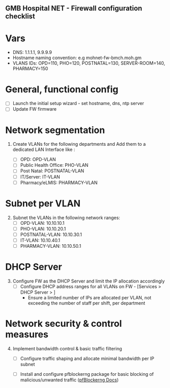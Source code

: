 ## GMB Hospital NET - Firewall configuration checklist

# Vars
- DNS: 1.1.1.1, 9.9.9.9
- Hostname naming convention: e.g mohnet-fw-bmch.moh.gm
- VLANS IDs: OPD=110, PHO=120, POSTNATAL=130, SERVER-ROOM=140, PHARMACY=150

# General, functional config
   - [ ] Launch the initial setup wizard - set hostname, dns, ntp server
   - [ ] Update FW firmware

# Network segmentation
1. Create VLANs for the following departments and Add them to a dedicated LAN Interface like <opt7>: 
   - [ ] OPD: OPD-VLAN 
   - [ ] Public Health Office: PHO-VLAN 
   - [ ] Post Natal: POSTNATAL-VLAN
   - [ ] IT/Server: IT-VLAN
   - [ ] Pharmacy/eLMIS: PHARMACY-VLAN 

# Subnet per VLAN
2. Subnet the VLANs in the following network ranges: 
   - [ ] OPD-VLAN: 10.10.10.1
   - [ ] PHO-VLAN: 10.10.20.1
   - [ ] POSTNATAL-VLAN: 10.10.30.1
   - [ ] IT-VLAN: 10.10.40.1
   - [ ] PHARMACY-VLAN: 10.10.50.1

# DHCP Server
3. Configure FW as the DHCP Server and limit the IP allocation accordingly
   - [ ] Configure DHCP address ranges for all VLANs on FW - [Services > DHCP Server > <VLAN-NAME>]
      - Ensure a limited number of IPs are allocated per VLAN, not exceeding the number of staff per shift, per department
   
# Network security & control measures
4. Implement bandwidth control & basic traffic filtering
   - [ ] Configure traffic shaping and allocate minimal bandwidth per IP subnet
   - [ ] Install and configure pfblockerng package for basic blocking of malicious/unwanted traffic ([pfBlockerng Docs](https://www.comparitech.com/data-privacy-management/block-ads-malware-pfsense-pfblocker/))


